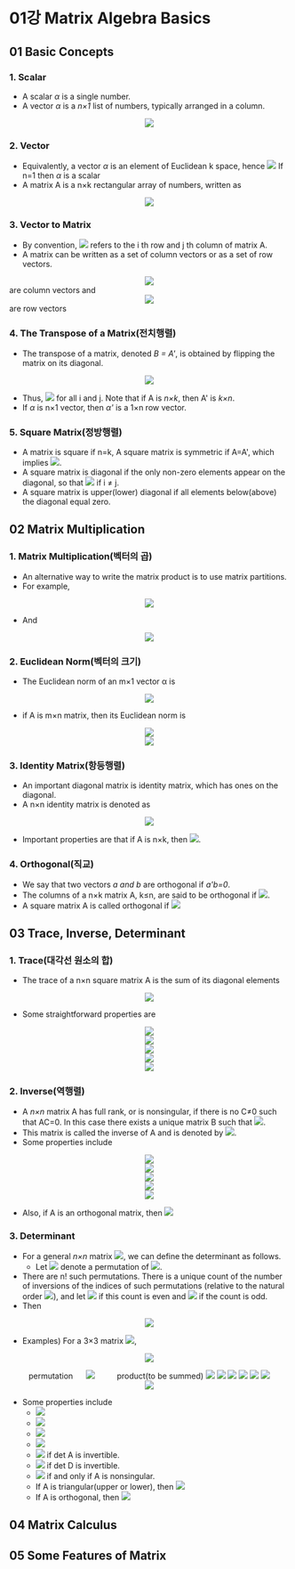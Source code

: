 # 01강 Matrix Algebra Basics

## 01 Basic Concepts

### 1. Scalar

- A scalar *α* is a single number.
- A vector *α* is a *n×1* list of numbers, typically arranged in a column.
<center>
<img src="https://latex.codecogs.com/svg.image?\alpha=\begin{pmatrix}a_1\\a_2\\\vdots\\a_n\\\end{pmatrix}">
</center>

### 2. Vector

- Equivalently, a vector *α* is an element of Euclidean k space,
  hence <img src="https://latex.codecogs.com/svg.image?\alpha\in&space;R^n"/> If n=1 then *α* is a scalar
- A matrix A is a n×k rectangular array of numbers, written as
<center>
<img src="https://latex.codecogs.com/svg.image?A=\begin{bmatrix}a_{11}&a_{12}&\cdots&a_{1k}\\a_{21}&a_{22}&\cdots&a_{2k}\\\vdots&\vdots&&\vdots\\a_{n1}&a_{n2}&\cdots&a_{nk}\\\end{bmatrix}">
</center>

### 3. Vector to Matrix

- By convention, <img src="https://latex.codecogs.com/svg.image?\alpha_{ij}"> refers to the i th row and j th column of matrix A.
- A matrix can be written as a set of column vectors or as a set of row vectors.

<center>
<img src="https://latex.codecogs.com/svg.image?a_i=\begin{bmatrix}a_{1i}\\a_{2i}\\\vdots\\a_{ni}\end{bmatrix}">
</center>
are column vectors and 
<center>
<img src="https://latex.codecogs.com/svg.image?a'_j=\begin{bmatrix}a_{j1}&a_{j2}&\cdots&a_{jk}\\\end{bmatrix}">
</center>
are row vectors

### 4. The Transpose of a Matrix(전치행렬)
- The transpose of a matrix, denoted *B = A'*, is obtained by flipping the matrix on its diagonal.
<center>
<img src="https://latex.codecogs.com/svg.image?&space;B=A'=\begin{bmatrix}a_{11}&a_{21}&\cdots&a_{n1}\\a_{12}&a_{22}&\cdots&a_{n2}\\\vdots&\vdots&&\vdots\\a_{1k}&a_{2k}&\cdots&a_{nk}\\\end{bmatrix}">
</center>

- Thus, <img src="https://latex.codecogs.com/svg.image?b_{ij}=a_{ji}"/> for all i and j. Note that if A is *n×k*, then A' is *k×n*.
- If *α* is n×1 vector, then *α'* is a 1×n row vector.

### 5. Square Matrix(정방행렬)

- A matrix is square if n=k, A square matrix is symmetric if A=A', which implies <img src="https://latex.codecogs.com/svg.image?a_{ij}=a_{ji}">.
- A square matrix is diagonal if the only non-zero elements appear on the diagonal, so that <img src="https://latex.codecogs.com/svg.image?a_{ij}=0"> if i ≠ j.
- A square matrix is upper(lower) diagonal if all elements below(above) the diagonal equal zero.

## 02 Matrix Multiplication

### 1. Matrix Multiplication(벡터의 곱)

- An alternative way to write the matrix product is to use matrix partitions.
- For example,

<center>
<img src="https://latex.codecogs.com/svg.image?\inline&space;AB=\begin{bmatrix}A_{11}&A_{12}\\A_{21}&A_{22}\\\end{bmatrix}\begin{bmatrix}B_{11}&B_{12}\\B_{21}&B_{22}\\\end{bmatrix}\\=\begin{bmatrix}A_{11}B_{11}&plus;A_{12}B_{21}&A_{11}B_{12}&plus;A_{12}B_{22}\\A_{21}B_{11}&plus;A_{22}B_{21}&A_{21}B_{12}&plus;A_{22}B_{22}\\\end{bmatrix}">  
</center>

- And

<center>
<img src="https://latex.codecogs.com/svg.image?\inline&space;AB=\begin{bmatrix}A_1&A_2&\cdots&A_k\\\end{bmatrix}\cdot\begin{bmatrix}B_1\\B_2\\\vdots\\B_k\end{bmatrix}\\=A_{1}B_{1}&plus;A_{2}B_{2}&plus;\cdots&plus;A_{k}B_{k}\\=\sum\limits_{j=1}^{k}A_{j}B_{j}">
</center>

### 2. Euclidean Norm(벡터의 크기)

- The Euclidean norm of an m×1 vector α is

<center>
<img src="https://latex.codecogs.com/svg.image?\inline&space;|a|=(a'a)^{1/2}=\left(\sum\limits_{i=1}^{m}a_i^2\right)^{1/2}">
</center>

- if A is m×n matrix, then its Euclidean norm is

<center>
<img src="https://latex.codecogs.com/svg.image?\inline&space;|a|=tr(A'A)^{1/2}=(vec(A)'vec(A))^{1/2}=\left(\sum\limits_{i=1}^{m}\sum\limits_{j=1}^{n}a_{ij}^2\right)^{1/2}">
</center>

<center>
<img src="https://latex.codecogs.com/svg.image?\inline&space;For&space;A=\begin{bmatrix}a&b\\c&d\\\end{bmatrix},vec(A)=\begin{pmatrix}a\\c\\b\\d\end{pmatrix}">
</center>

### 3. Identity Matrix(항등행렬)

- An important diagonal matrix is identity matrix, which has ones on the diagonal.
- A n×n identity matrix is denoted as

<center>
<img src="https://latex.codecogs.com/svg.image?\inline&space;I_n=\begin{bmatrix}1&0&\cdots&0\\0&1&\cdots&0\\\vdots&\vdots&&\vdots\\0&0&\cdots&1\\\end{bmatrix}">
</center>

- Important properties are that if A is n×k, then <img src="https://latex.codecogs.com/svg.image?\inline&space;AI_k=A\;\;and\;\;I_{n}A=A">.

### 4. Orthogonal(직교)

- We say that two vectors *a and b* are orthogonal if *a'b=0*.
- The columns of a n×k matrix A, k≤n, are said to be orthogonal if <img src="https://latex.codecogs.com/svg.image?\inline&space;A'A=I_{k}">.
- A square matrix A is called orthogonal if <img src="https://latex.codecogs.com/svg.image?\inline&space;A'A=I_{n}">

## 03 Trace, Inverse, Determinant

### 1. Trace(대각선 원소의 합)

- The trace of a n×n square matrix A is the sum of its diagonal elements

<center>
<img src="https://latex.codecogs.com/svg.image?&space;tr(A)=\sum\limits_{i=1}^{n}a_{ii}">
</center>

- Some straightforward properties are

<center>
<img src="https://latex.codecogs.com/svg.image?tr(cA)=c\cdot&space;tr(A)"><br>
<img src="https://latex.codecogs.com/svg.image?tr(A')=tr(A)"><br>
<img src="https://latex.codecogs.com/svg.image?tr(A&plus;B)=tr(A)&plus;tr(B)"><br>
<img src="https://latex.codecogs.com/svg.image?tr(I_k)=K"><br>
<img src="https://latex.codecogs.com/svg.image?tr(AB)=tr(BA)">
</center>

### 2. Inverse(역행렬)

- A *n×n* matrix A has full rank, or is nonsingular, if there is no C≠0 such that AC=0. In this case there exists a unique matrix B such that <img src="https://latex.codecogs.com/svg.image?AB=BA=I_n">.
- This matrix is called the inverse of A and is denoted by <img src="https://latex.codecogs.com/svg.image?A^{-1}">.
- Some properties include
<center>
<img src="https://latex.codecogs.com/svg.image?AA^{-1}=A^{-1}A=I_k"><br>
<img src="https://latex.codecogs.com/svg.image?(A^{-1})'=(A')^{-1}"><br>
<img src="https://latex.codecogs.com/svg.image?(AC)^{-1}=C^{-1}A^{-1}"><br>
<img src="https://latex.codecogs.com/svg.image?(A+C)^{-1}=A^{-1}(A^{-1}+C^{-1})^{-1}C^{-1}"><br>
<img src="https://latex.codecogs.com/svg.image?A^{-1}-(A+C)^{-1}=A^{-1}(A^{-1}+C^{-1})A^{-1}">
</center>

- Also, if A is an orthogonal matrix, then <img src="https://latex.codecogs.com/svg.image?A^{-1}=A">

### 3. Determinant

- For a general *n×n* matrix <img src="https://latex.codecogs.com/svg.image?A=[a_{ij}]">, we can define the determinant as follows.
  - Let <img src="https://latex.codecogs.com/svg.image?\pi=(j_1,\cdots,j_n)"> denote a permutation of <img src="https://latex.codecogs.com/svg.image?\(1,\cdots,n)">.
- There are n! such permutations. There is a unique count of the number of inversions of the indices of such permutations (relative to the natural order <img src="https://latex.codecogs.com/svg.image?\(1,\cdots,n)">), and let <img src="https://latex.codecogs.com/svg.image?\varepsilon_{\pi}=+1"> if this count is even and <img src="https://latex.codecogs.com/svg.image?\varepsilon_{\pi}=-1"> if the count is odd.
- Then
<center>
<img src="https://latex.codecogs.com/svg.image?Det&space;A=\sum\limits_{\pi}\varepsilon_{\pi}a_{1j_1}a_{2j_2}\cdots&space;a_{nj_n}">
</center>

- Examples) For a 3×3 matrix <img src="https://latex.codecogs.com/svg.image?A=[a_{ij}]">,

<center>
<img src="https://latex.codecogs.com/svg.image?\begin{pmatrix}a_{11}&a_{12}&a_{13}\\a_{21}&a_{22}&a_{23}\\a_{31}&a_{32}&a_{33}\\\end{pmatrix}"><br>

permutation &nbsp;&nbsp;&nbsp;&nbsp; <img src="https://latex.codecogs.com/svg.image?\varepsilon_{\pi}">&nbsp;&nbsp;&nbsp;&nbsp;&nbsp;&nbsp;&nbsp;&nbsp;&nbsp; product(to be summed)
<img src="https://latex.codecogs.com/svg.image?\left\{ 1,2,3 \right\}\;\;\;\;\;\;0\;\;\;\;\;\;\;\;\;\;\;\;\;\;\;+a_{11}a_{22}a_{33}">
<img src="https://latex.codecogs.com/svg.image?\left\{ 1,3,2 \right\}\;\;\;\;\;\;1\;\;\;\;\;\;\;\;\;\;\;\;\;\;\;-a_{11}a_{23}a_{32}">
<img src="https://latex.codecogs.com/svg.image?\left\{ 1,2,3 \right\}\;\;\;\;\;\;1\;\;\;\;\;\;\;\;\;\;\;\;\;\;\;-a_{12}a_{21}a_{33}">
<img src="https://latex.codecogs.com/svg.image?\left\{ 1,2,3 \right\}\;\;\;\;\;\;2\;\;\;\;\;\;\;\;\;\;\;\;\;\;\;+a_{12}a_{23}a_{31}">
<img src="https://latex.codecogs.com/svg.image?\left\{ 1,2,3 \right\}\;\;\;\;\;\;2\;\;\;\;\;\;\;\;\;\;\;\;\;\;\;+a_{13}a_{21}a_{32}">
<img src="https://latex.codecogs.com/svg.image?\left\{ 1,2,3 \right\}\;\;\;\;\;\;1\;\;\;\;\;\;\;\;\;\;\;\;\;\;\;-a_{13}a_{22}a_{31}"><br>
<img src="https://latex.codecogs.com/svg.image?Det&space;A=\sum\limits_{\pi}\varepsilon_{\pi}a_{1j_1}a_{2j_2}\cdots&space;a_{nj_n}">
</center>

- Some properties include
  - <img src="https://latex.codecogs.com/svg.image?det&space;A=det&space;A'">
  - <img src="https://latex.codecogs.com/svg.image?det(aA)=a^ndet&space;A">
  - <img src="https://latex.codecogs.com/svg.image?det(AB)=(det&space;A)(det&space;B)">
  - <img src="https://latex.codecogs.com/svg.image?det(A^{-1})=det(A)^{-1}">
  - <img src="https://latex.codecogs.com/svg.image?det\begin{bmatrix}A&B\\C&D\\\end{bmatrix}=det(A)det(D-CA^{-1}B)"> if det A is invertible.
  - <img src="https://latex.codecogs.com/svg.image?det\begin{bmatrix}A&B\\C&D\\\end{bmatrix}=det(D)det(A-BD^{-1}C)"> if det D is invertible.
  - <img src="https://latex.codecogs.com/svg.image?det&space;A\neq0"> if and only if A is nonsingular.
  - If A is triangular(upper or lower), then <img src="https://latex.codecogs.com/svg.image?det&space;A=\prod_{i=1}^{n}a_{ii}">
  - If A is orthogonal, then <img src="https://latex.codecogs.com/svg.image?det&space;A=\pm&space;1">

## 04 Matrix Calculus
## 05 Some Features of Matrix